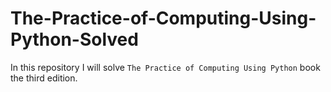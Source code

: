 # The-Practice-of-Computing-Using-Python-Solved
In this repository I will solve `The Practice of Computing Using Python` book the third edition.
